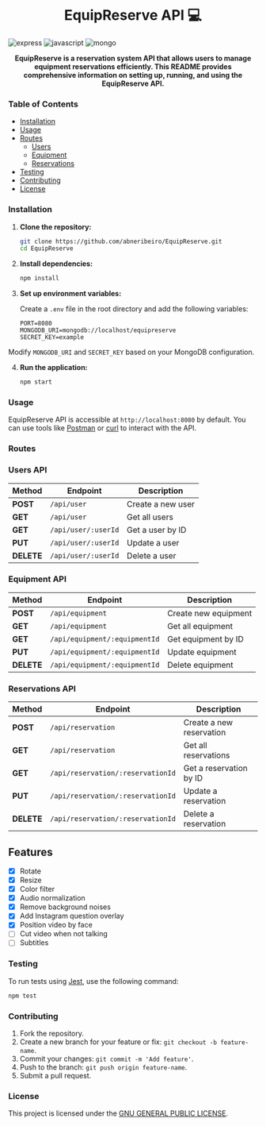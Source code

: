 [JAVASCRIPT__BADGE]: https://img.shields.io/badge/Javascript-000?style=for-the-badge&logo=javascript
[EXPRESS__BADGE]: https://img.shields.io/badge/express-005CFE?style=for-the-badge&logo=express
[MONGO_BADGE]: https://img.shields.io/badge/MongoDB-%234ea94b.svg?style=for-the-badge&logo=mongodb&logoColor=white

<h1 align="center" style="font-weight: bold;"> EquipReserve API 💻</h1>

![express][EXPRESS__BADGE]
![javascript][JAVASCRIPT__BADGE]
![mongo][MONGO_BADGE]

<p align="center">
  <b>EquipReserve is a reservation system API that allows users to manage equipment reservations efficiently. This README provides comprehensive information on setting up, running, and using the EquipReserve API.</b>
</p>

### Table of Contents

- [Installation](#installation)
- [Usage](#usage)
- [Routes](#routes)
  - [Users](#users)
  - [Equipment](#equipment)
  - [Reservations](#reservations)
- [Testing](#testing)
- [Contributing](#contributing)
- [License](#license)

### Installation

1. **Clone the repository:**

   ```bash
   git clone https://github.com/abneribeiro/EquipReserve.git
   cd EquipReserve
   ```

2. **Install dependencies:**

   ```bash
   npm install
   ```

3. **Set up environment variables:**

   Create a `.env` file in the root directory and add the following variables:

   ```env
   PORT=8080
   MONGODB_URI=mongodb://localhost/equipreserve
   SECRET_KEY=example
   ```
Modify `MONGODB_URI` and `SECRET_KEY` based on your MongoDB configuration.

4. **Run the application:**

   ```bash
   npm start
   ```

### Usage

EquipReserve API is accessible at `http://localhost:8080` by default. You can use tools like [Postman](https://www.postman.com/) or [curl](https://curl.haxx.se/) to interact with the API.

### Routes

### Users API

| Method | Endpoint             | Description               |
|--------|----------------------|---------------------------|
| **POST**   | `/api/user`            | Create a new user         |
| **GET**    | `/api/user`            | Get all users             |
| **GET**    | `/api/user/:userId`    | Get a user by ID          |
| **PUT**    | `/api/user/:userId`    | Update a user             |
| **DELETE** | `/api/user/:userId`    | Delete a user             |


### Equipment API

| Method | Endpoint                | Description                     |
|--------|-------------------------|---------------------------------|
| **POST**   | `/api/equipment`          | Create new equipment            |
| **GET**    | `/api/equipment`          | Get all equipment                |
| **GET**    | `/api/equipment/:equipmentId` | Get equipment by ID           |
| **PUT**    | `/api/equipment/:equipmentId` | Update equipment              |
| **DELETE** | `/api/equipment/:equipmentId` | Delete equipment              |

### Reservations API

| Method | Endpoint                   | Description                    |
|--------|----------------------------|--------------------------------|
| **POST**   | `/api/reservation`           | Create a new reservation       |
| **GET**    | `/api/reservation`           | Get all reservations            |
| **GET**    | `/api/reservation/:reservationId` | Get a reservation by ID      |
| **PUT**    | `/api/reservation/:reservationId` | Update a reservation         |
| **DELETE** | `/api/reservation/:reservationId` | Delete a reservation         |


## Features

- [x] Rotate
- [x] Resize
- [x] Color filter
- [x] Audio normalization
- [x] Remove background noises
- [x] Add Instagram question overlay
- [x] Position video by face
- [ ] Cut video when not talking
- [ ] Subtitles

### Testing

To run tests using [Jest](https://jestjs.io/), use the following command:

```bash
npm test
```

### Contributing

1. Fork the repository.
2. Create a new branch for your feature or fix: `git checkout -b feature-name`.
3. Commit your changes: `git commit -m 'Add feature'`.
4. Push to the branch: `git push origin feature-name`.
5. Submit a pull request.

### License

This project is licensed under the [GNU GENERAL PUBLIC LICENSE](LICENSE).
